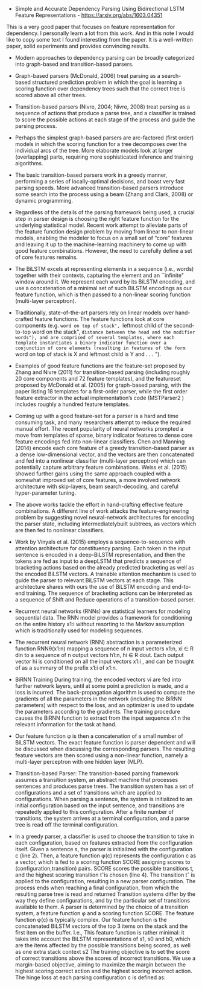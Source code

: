- Simple and Accurate Dependency Parsing Using Bidirectional LSTM Feature Representations - https://arxiv.org/abs/1603.04351

This is a very good paper that focuses on feature representation for dependency. I personally learn a lot from this work. And in this note I 
would like to copy some text I found interesting from the paper. It is a well-written paper, solid experiments and provides convincing results.


- Modern approaches to dependency parsing can be broadly categorized into graph-based and transition-based parsers.
- Graph-based parsers (McDonald, 2006) treat parsing as a search-based structured prediction problem in which the goal is
learning a scoring function over dependency trees such that the correct tree is scored above all other trees.

- Transition-based parsers (Nivre, 2004; Nivre, 2008) treat parsing as a sequence of actions that produce a parse tree, and
a classifier is trained to score the possible actions at each stage of the process and guide the parsing process. 

- Perhaps the simplest graph-based parsers are arc-factored (first order) models  in which the scoring function 
for a tree decomposes over the individual arcs of the tree.  More elaborate models look at larger (overlapping) parts, 
requiring more sophisticated inference and training algorithms.

- The basic transition-based parsers work in a greedy manner, performing a series of locally-optimal decisions, and boast
very fast parsing speeds.  More advanced transition-based parsers introduce some search into the process using a beam
(Zhang and Clark, 2008) or dynamic programming.


- Regardless of the details of the parsing framework being used, a crucial step in parser design is choosing the right feature 
function for the underlying statistical model.  Recent work attempt to alleviate parts of the feature function design problem
by moving from linear to non-linear models, enabling the modeler to focus on a small set of “core” features and leaving
it up to the machine-learning machinery to come up with good feature combinations. However, the need to carefully define a
set of core features remains. 

- The BiLSTM excels at representing elements in a sequence (i.e., words) together with their contexts, capturing the element
and an ``infinite" window around it. We represent each word by its BiLSTM encoding, and use a concatenation of a minimal set
of such BiLSTM encodings as our feature function, which is then passed to a non-linear scoring function (multi-layer
perceptron).

- Traditionally, state-of-the-art parsers rely on linear models over hand-crafted feature functions. The feature functions 
look at core components (e.g. ``word on top of stack", ``leftmost child of the second-to-top word on the stack", ``distance
between the head and the modifier words"), and are comprised of several templates, where each template instantiates a
binary indicator function over a conjunction of core elements (resulting in features of the form ``word on top of stack
is X and leftmost child is Y and . . . ").

- Examples of good feature functions are the feature-set proposed by Zhang and Nivre (2011) for transition-based parsing
(including roughly 20 core components and 72 feature templates), and the featureset proposed by McDonald et al. (2005) for
graph-based parsing, with the paper listing 18 templates for a first-order parser, while the first order feature extractor in
the actual implementation’s code (MSTParser2 ) includes roughly a hundred feature templates.

- Coming up with a good feature-set for a parser is a hard and time consuming task, and many researchers attempt to reduce
the required manual effort. The recent popularity of neural networks prompted a move from templates of sparse, binary 
indicator features to dense core feature encodings fed into non-linear classifiers. Chen and Manning (2014) encode each 
core feature of a greedy transition-based parser as a dense low-dimensional vector, and the vectors are then concatenated 
and fed into a nonlinear classifier (multi-layer perceptron) which can potentially capture arbitrary feature combinations.
Weiss et al. (2015) showed further gains using the same approach coupled with a somewhat improved set of core features, 
a more involved network architecture with skip-layers, beam search-decoding, and careful hyper-parameter tuning.

- The above works tackle the effort in hand-crafting effective feature combinations. A different line of work attacks the
feature-engineering problem by suggesting novel neural-network architectures for encoding the parser state, including
intermediatelybuilt subtrees, as vectors which are then fed to nonlinear classifiers.

- Work by Vinyals et al. (2015) employs a sequence-to-sequence with attention architecture for constituency parsing. Each
token in the input sentence is encoded in a deep-BiLSTM representation, and then the tokens are fed as input to a deepLSTM 
that predicts a sequence of bracketing actions based on the already predicted bracketing as well as the encoded BiLSTM 
vectors. A trainable attention mechanism is used to guide the parser to relevant BiLSTM vectors at each stage. This
architecture shares with ours the use of BiLSTM encoding and end-to-end training. The sequence of bracketing actions can be
interpreted as a sequence of Shift and Reduce operations of a transition-based parser.

- Recurrent neural networks (RNNs) are statistical learners for modeling sequential data. The RNN model provides a 
framework for conditioning on the entire history x1:i without resorting to the Markov assumption which is traditionally
used for modeling sequences.	

- The recurrent neural network (RNN) abstraction is a parameterized function RNNθ(x1:n) mapping a sequence of n input
vectors x1:n, xi ∈ R din to a sequence of n output vectors h1:n, hi ∈ R dout. Each output vector hi is conditioned on all 
the input vectors x1:i , and can be thought of as a summary of the prefix x1:i of x1:n.

- BiRNN Training During training, the encoded vectors vi are fed into further network layers, until at some point a 
prediction is made, and a loss is incurred. The back-propagation algorithm is used to compute the gradients of all the
parameters in the network (including the BiRNN parameters) with respect to the loss, and an optimizer is used to update
the parameters according to the gradients. The training procedure causes the BiRNN function to extract from the input
sequence x1:n the relevant information for the task at hand.

- Our feature function φ is then a concatenation of a small number of BiLSTM vectors. The exact feature function is 
parser dependent and will be discussed when discussing the corresponding parsers. The resulting feature vectors are 
then scored using a non-linear function, namely a multi-layer perceptron with one hidden layer (MLP).

- Transition-based Parser: The transition-based parsing framework assumes a transition system, an abstract machine that
processes sentences and produces parse trees. The transition system has a set of configurations and a set of transitions 
which are applied to configurations. When parsing a sentence, the system is initialized to an initial configuration based 
on the input sentence, and transitions are repeatedly applied to this configuration. After a finite number of transitions,
the system arrives at a terminal configuration, and a parse tree is read off the terminal configuration. 

- In a greedy parser, a classifier is used to choose the transition to take in each configuration, based on features extracted from the configuration itself.
Given a sentence s, the parser is initialized with the configuration c (line 2). Then, a feature function φ(c) represents the configuration c as a vector, which is fed to a scoring function SCORE assigning scores to (configuration,transition) pairs. SCORE scores the possible transitions t, and the highest scoring transition tˆis chosen (line 4). The transition tˆ is applied to the configuration, resulting in a new parser configuration. The process ends when reaching a final configuration, from which the resulting parse tree is read and returned
Transition systems differ by the way they define configurations, and by the particular set of transitions available to them. A parser is determined by the choice of a transition system, a feature function φ and a scoring function SCORE. The feature function φ(c) is typically complex. Our feature function is the concatenated BiLSTM vectors of the top 3 items on the stack and the first item on the buffer. I.e.,  This feature function is rather minimal: it takes into account the BiLSTM representations of s1, s0 and b0, which are the items affected by the possible transitions being scored, as well as one extra stack context s2
The training objective is to set the score of correct transitions above the scores of incorrect transitions. We use a margin-based objective, aiming to maximize the margin between the highest scoring correct action and the highest scoring incorrect action. The hinge loss at each parsing configuration c is defined as:

 

